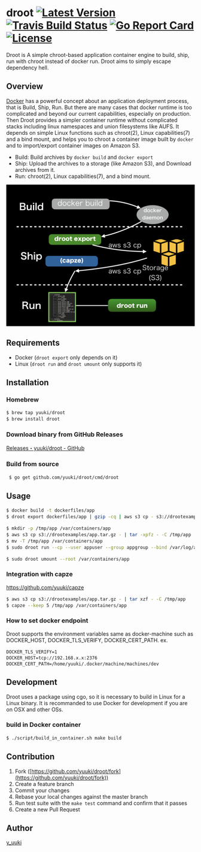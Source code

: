 droot  [![Latest Version](http://img.shields.io/github/release/yuuki/droot.svg?style=flat-square)](https://github.com/yuuki/droot/releases) [![Travis Build Status](https://travis-ci.org/yuuki/droot.svg?branch=master)](https://travis-ci.org/yuuki/droot) [![Go Report Card](https://goreportcard.com/badge/github.com/yuuki/droot)](https://goreportcard.com/report/github.com/yuuki/droot) [![License](http://img.shields.io/:license-mit-blue.svg)](http://doge.mit-license.org)
=====

Droot is A simple chroot-based application container engine to build, ship, run with chroot instead of docker run. Droot aims to simply escape dependency hell.

## Overview

[Docker](https://www.docker.com) has a powerful concept about an application deployment process, that is Build, Ship, Run. But there are many cases that docker runtime is too complicated and beyond our current capabilities, especially on production. Then Droot provides a simpler container runtime without complicated stacks including linux namespaces and union filesystems like AUFS. It depends on simple Linux functions such as chroot(2), Linux capabilities(7) and a bind mount, and helps you to chroot a container image built by `docker` and to import/export container images on Amazon S3.

- Build: Build archives by `docker build` and `docker export`
- Ship: Upload the archives to a storage (like Amazon S3), and Download archives from it.
- Run: chroot(2), Linux capabilities(7), and a bind mount.

![droot architecture](documentation/images/architecture.png)

## Requirements

- Docker (`droot export` only depends on it)
- Linux (`droot run` and `droot umount` only supports it)

## Installation

### Homebrew
```bash
$ brew tap yuuki/droot
$ brew install droot
```

### Download binary from GitHub Releases
[Releases・yuuki/droot - GitHub](https://github.com/yuuki/droot/releases)

### Build from source
```bash
 $ go get github.com/yuuki/droot/cmd/droot
```

## Usage

```bash
$ docker build -t dockerfiles/app
$ droot export dockerfiles/app | gzip -cq | aws s3 cp - s3://drootexamples/app.tar.gz
```

```bash
$ mkdir -p /tmp/app /var/containers/app
$ aws s3 cp s3://drootexamples/app.tar.gz - | tar -xpfz - -C /tmp/app
$ mv -T /tmp/app /var/containers/app
$ sudo droot run --cp --user appuser --group appgroup --bind /var/log/app --root /var/containers/app -- command
```

```bash
$ sudo droot umount --root /var/containers/app
```

### Integration with capze

https://github.com/yuuki/capze

```bash
$ aws s3 cp s3://drootexamples/app.tar.gz - | tar xzf - -C /tmp/app
$ capze --keep 5 /tmp/app /var/containers/app
```

### How to set docker endpoint

Droot supports the environment variables same as docker-machine such as DOCKER_HOST, DOCKER_TLS_VERIFY, DOCKER_CERT_PATH.
ex.
```
DOCKER_TLS_VERIFY=1
DOCKER_HOST=tcp://192.168.x.x:2376
DOCKER_CERT_PATH=/home/yuuki/.docker/machine/machines/dev
```

## Development

Droot uses a package using cgo, so it is necessary to build in Linux for a Linux binary.
It is recommanded to use Docker for development if you are on OSX and other OSs.

### build in Docker container

```bash
$ ./script/build_in_container.sh make build
```

## Contribution

1. Fork ([https://github.com/yuuki/droot/fork](https://github.com/yuuki/droot/fork))
1. Create a feature branch
1. Commit your changes
1. Rebase your local changes against the master branch
1. Run test suite with the `make test` command and confirm that it passes
1. Create a new Pull Request

## Author

[y_uuki](https://github.com/yuuki)

